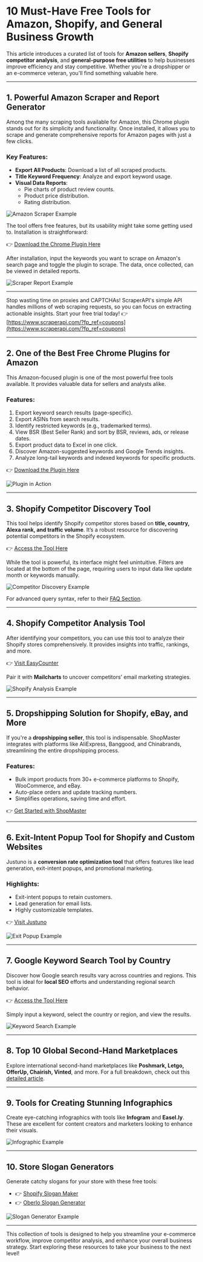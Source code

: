 # 10 Must-Have Free Tools for Amazon, Shopify, and General Business Growth

This article introduces a curated list of tools for **Amazon sellers**, **Shopify competitor analysis**, and **general-purpose free utilities** to help businesses improve efficiency and stay competitive. Whether you're a dropshipper or an e-commerce veteran, you'll find something valuable here.

---

## 1. Powerful Amazon Scraper and Report Generator

Among the many scraping tools available for Amazon, this Chrome plugin stands out for its simplicity and functionality. Once installed, it allows you to scrape and generate comprehensive reports for Amazon pages with just a few clicks.

### Key Features:
- **Export All Products**: Download a list of all scraped products.
- **Title Keyword Frequency**: Analyze and export keyword usage.
- **Visual Data Reports**:
  - Pie charts of product review counts.
  - Product price distribution.
  - Rating distribution.

![Amazon Scraper Example](https://img.amz123.com/upload/remote/2020-08-24/5f43215128970.jpg)

The tool offers free features, but its usability might take some getting used to. Installation is straightforward:

👉 [Download the Chrome Plugin Here](https://bit.ly/2YHCU6H)

After installation, input the keywords you want to scrape on Amazon's search page and toggle the plugin to scrape. The data, once collected, can be viewed in detailed reports.

![Scraper Report Example](https://img.amz123.com/upload/remote/2020-08-24/5f4321529a1c9.jpg)

---

Stop wasting time on proxies and CAPTCHAs! ScraperAPI's simple API handles millions of web scraping requests, so you can focus on extracting actionable insights. Start your free trial today! 👉 [https://www.scraperapi.com/?fp_ref=coupons](https://www.scraperapi.com/?fp_ref=coupons)

---

## 2. One of the Best Free Chrome Plugins for Amazon

This Amazon-focused plugin is one of the most powerful free tools available. It provides valuable data for sellers and analysts alike.

### Features:
1. Export keyword search results (page-specific).
2. Export ASINs from search results.
3. Identify restricted keywords (e.g., trademarked terms).
4. View BSR (Best Seller Rank) and sort by BSR, reviews, ads, or release dates.
5. Export product data to Excel in one click.
6. Discover Amazon-suggested keywords and Google Trends insights.
7. Analyze long-tail keywords and indexed keywords for specific products.

👉 [Download the Plugin Here](https://bit.ly/34tjl5x)

![Plugin in Action](https://img.amz123.com/upload/remote/2020-08-24/5f432153cbda4.jpg)

---

## 3. Shopify Competitor Discovery Tool

This tool helps identify Shopify competitor stores based on **title, country, Alexa rank, and traffic volume**. It’s a robust resource for discovering potential competitors in the Shopify ecosystem.

👉 [Access the Tool Here](https://www.looooi.com/shopify-data/)

While the tool is powerful, its interface might feel unintuitive. Filters are located at the bottom of the page, requiring users to input data like update month or keywords manually.

![Competitor Discovery Example](https://img.amz123.com/upload/remote/2020-08-24/5f43215422886.jpg)

For advanced query syntax, refer to their [FAQ Section](https://www.looooi.com/Faq/).

---

## 4. Shopify Competitor Analysis Tool

After identifying your competitors, you can use this tool to analyze their Shopify stores comprehensively. It provides insights into traffic, rankings, and more.

👉 [Visit EasyCounter](https://www.easycounter.com/)

Pair it with **Mailcharts** to uncover competitors’ email marketing strategies.

![Shopify Analysis Example](https://img.amz123.com/upload/remote/2020-08-24/5f43215489d7e.jpg)

---

## 5. Dropshipping Solution for Shopify, eBay, and More

If you're a **dropshipping seller**, this tool is indispensable. ShopMaster integrates with platforms like AliExpress, Banggood, and Chinabrands, streamlining the entire dropshipping process.

### Features:
- Bulk import products from 30+ e-commerce platforms to Shopify, WooCommerce, and eBay.
- Auto-place orders and update tracking numbers.
- Simplifies operations, saving time and effort.

👉 [Get Started with ShopMaster](https://www.shopmaster.com/index.htm)

---

## 6. Exit-Intent Popup Tool for Shopify and Custom Websites

Justuno is a **conversion rate optimization tool** that offers features like lead generation, exit-intent popups, and promotional marketing.

### Highlights:
- Exit-intent popups to retain customers.
- Lead generation for email lists.
- Highly customizable templates.

👉 [Visit Justuno](https://www.justuno.com/)

![Exit Popup Example](https://img.amz123.com/upload/remote/2020-08-24/5f43215788f30.jpg)

---

## 7. Google Keyword Search Tool by Country

Discover how Google search results vary across countries and regions. This tool is ideal for **local SEO** efforts and understanding regional search behavior.

👉 [Access the Tool Here](https://www.brightlocal.com/local-search-results-checker/)

Simply input a keyword, select the country or region, and view the results.

![Keyword Search Example](https://img.amz123.com/upload/remote/2020-08-24/5f432157c7c13.jpg)

---

## 8. Top 10 Global Second-Hand Marketplaces

Explore international second-hand marketplaces like **Poshmark, Letgo, OfferUp, Chairish, Vinted**, and more. For a full breakdown, check out this [detailed article](http://mp.weixin.qq.com/s?__biz=MzUyNDE3MzYzMA==&mid=2247484632&idx=1&sn=f6bcd283302050b3948980633a56a333).

---

## 9. Tools for Creating Stunning Infographics

Create eye-catching infographics with tools like **Infogram** and **Easel.ly**. These are excellent for content creators and marketers looking to enhance their visuals.

![Infographic Example](https://img.amz123.com/upload/remote/2020-08-24/5f4321584f89b.jpg)

---

## 10. Store Slogan Generators

Generate catchy slogans for your store with these free tools:

- 👉 [Shopify Slogan Maker](https://www.shopify.com/tools/slogan-maker)  
- 👉 [Oberlo Slogan Generator](https://www.oberlo.com/tools/slogan-generator)  

![Slogan Generator Example](https://img.amz123.com/upload/remote/2020-08-24/5f432158e7d9e.jpg)

---

This collection of tools is designed to help you streamline your e-commerce workflow, improve competitor analysis, and enhance your overall business strategy. Start exploring these resources to take your business to the next level!
